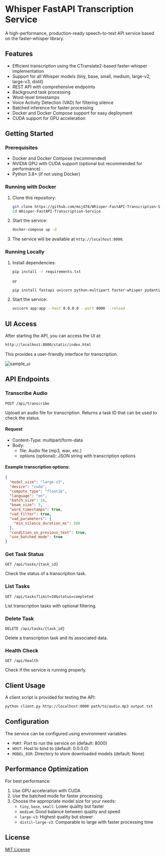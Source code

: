 # Whisper FastAPI Transcription Service

A high-performance, production-ready speech-to-text API service based on the faster-whisper library.

## Features

- Efficient transcription using the CTranslate2-based faster-whisper implementation
- Support for all Whisper models (tiny, base, small, medium, large-v2, large-v3, distil)
- REST API with comprehensive endpoints
- Background task processing
- Word-level timestamps
- Voice Activity Detection (VAD) for filtering silence
- Batched inference for faster processing
- Docker and Docker Compose support for easy deployment
- CUDA support for GPU acceleration

## Getting Started

### Prerequisites

- Docker and Docker Compose (recommended)
- NVIDIA GPU with CUDA support (optional but recommended for performance)
- Python 3.8+ (if not using Docker)

### Running with Docker

1. Clone this repository:
   ```bash
   git clone https://github.com/msjd78/Whisper-FastAPI-Transcription-Service.git
   cd Whisper-FastAPI-Transcription-Service
   ```

2. Start the service:
   ```bash
   docker-compose up -d
   ```

3. The service will be available at `http://localhost:8000`.

### Running Locally

1. Install dependencies:
   ```bash
   pip install -r requirements.txt
   ```
   or
   ```bash
   pip install fastapi uvicorn python-multipart faster-whisper pydantic
   ```

2. Start the service:
   ```bash
   uvicorn app:app --host 0.0.0.0 --port 8000 --reload
   ```

## UI Access
After starting the API, you can access the UI at:
```bash
http://localhost:8000/static/index.html
```
This provides a user-friendly interface for transcription.

![sample_ui](samples/sample.png)

## API Endpoints

### Transcribe Audio

```
POST /api/transcribe
```

Upload an audio file for transcription. Returns a task ID that can be used to check the status.

#### Request

- Content-Type: multipart/form-data
- Body:
  - file: Audio file (mp3, wav, etc.)
  - options (optional): JSON string with transcription options

#### Example transcription options:

```json
{
  "model_size": "large-v3",
  "device": "cuda",
  "compute_type": "float16",
  "language": "en",
  "batch_size": 16,
  "beam_size": 5,
  "word_timestamps": true,
  "vad_filter": true,
  "vad_parameters": {
    "min_silence_duration_ms": 500
  },
  "condition_on_previous_text": true,
  "use_batched_mode": true
}
```

### Get Task Status

```
GET /api/tasks/{task_id}
```

Check the status of a transcription task.

### List Tasks

```
GET /api/tasks?limit=10&status=completed
```

List transcription tasks with optional filtering.

### Delete Task

```
DELETE /api/tasks/{task_id}
```

Delete a transcription task and its associated data.

### Health Check

```
GET /api/health
```

Check if the service is running properly.

## Client Usage

A client script is provided for testing the API:

```bash
python client.py http://localhost:8000 path/to/audio.mp3 output.txt
```

## Configuration

The service can be configured using environment variables:

- `PORT`: Port to run the service on (default: 8000)
- `HOST`: Host to bind to (default: 0.0.0.0)
- `MODEL_DIR`: Directory to store downloaded models (default: None)

## Performance Optimization

For best performance:

1. Use GPU acceleration with CUDA
2. Use the batched mode for faster processing
3. Choose the appropriate model size for your needs:
   - `tiny`, `base`, `small`: Lower quality but faster
   - `medium`: Good balance between quality and speed
   - `large-v3`: Highest quality but slower
   - `distil-large-v3`: Comparable to large with faster processing time

## License

[MIT License](LICENSE)
